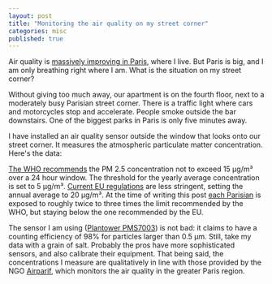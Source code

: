```yaml
---
layout: post
title: "Monitoring the air quality on my street corner"
categories: misc
published: true
---
```


Air quality is [massively improving in Paris](/misc/2023/04/20/PM25-pollution-Paris-2007-to-2021.html), where I live. But Paris is big, and I am only breathing right where I am. What is the situation on my street corner?

Without giving too much away, our apartment is on the fourth floor, next to a moderately busy Parisian street corner. There is a traffic light where cars and motorcycles stop and accelerate. People smoke outside the bar downstairs. One of the biggest parks in Paris is only five minutes away.

I have installed an air quality sensor outside the window that looks onto our street corner. It measures the atmospheric particulate matter concentration. Here's the data:



<script src="https://cdnjs.cloudflare.com/ajax/libs/moment.js/2.29.1/moment.min.js"></script>
<script src="https://cdnjs.cloudflare.com/ajax/libs/moment-timezone/0.5.34/moment-timezone-with-data-1970-2030.min.js"></script>


<script>

// Function that determines whether the user has set a preference for bright or dark mode.
// Define colours of the plot accordingly:

function getUserColorScheme() {
    if (window.matchMedia && window.matchMedia('(prefers-color-scheme: dark)').matches) {
      // Dark mode
      return {
        plot_bgcolor: "#333",
        paper_bgcolor: "#333",
        font: {color: "#fff"}
      };
    } else {
      // Bright mode (default)
      return {
        plot_bgcolor: "#fff",
        paper_bgcolor: "#fff",
        font: {color: "#333"}
      };
    }
  }

  // Function to fetch data and create the plot
  function fetchDataAndPlot() {
    fetch('/data/PM_daily_data.json')
      .then(response => response.json())
      .then(data => {
	var convertedXData = data.xData.map(unixTime => {
    	return moment(unixTime * 1000).tz('Europe/Paris').format();
	});
        var trace = {
          x: convertedXData,
          y: data.yData,
          type: 'bar'
        };
        var layout = {
	    xaxis: {
	    	   type: 'date',
		   title: 'Date'},
	    yaxis: {
	    	   title: 'PM 2.5 [ μg/m³ ]',
		   showgrid: true,
		   gridcolor: '#bdbdbd'},
	    dragmode: 'zoom',
	    title: 'Daily average of PM 2.5 concentration',
	    ...getUserColorScheme() // Apply bright or dark colour scheme
		   };
        Plotly.newPlot('myDiv', [trace], layout);
      })
      .catch(error => console.error('Error loading data:', error));
  }

  // Call the function when the window loads
  window.onload = fetchDataAndPlot;
</script>

<!-- The div where your plot will appear -->
<div id="myDiv"></div>


[The WHO recommends](https://www.who.int/publications/i/item/9789240034228) the PM 2.5 concentration not to exceed 15 μg/m³ over a 24 hour window. The threshold for the yearly average concentration is set to 5 μg/m³. [Current EU regulations](https://environment.ec.europa.eu/topics/air/air-quality/eu-air-quality-standards_en) are less stringent, setting the annual average to 20 μg/m³. At the time of writing this post [each Parisian](https://airparif.asso.fr/surveiller-la-pollution/bilan-et-cartes-annuels-de-pollution) is exposed to roughly twice to three times the limit recommended by the WHO, but staying below the one recommended by the EU.

The sensor I am using ([Plantower PMS7003](PMS7003)) is not bad: it claims to have a counting efficiency of 98% for particles larger than 0.5 μm. Still, take my data with a grain of salt. Probably the pros have more sophisticated sensors, and also calibrate their equipment. That being said, the concentrations I measure are qualitatively in line with those provided by the NGO [Airparif](https://airparif.asso.fr), which monitors the air quality in the greater Paris region.